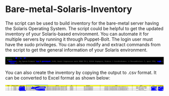 # Bare-metal-Solaris-Inventory
The script can be used to build inventory for the bare-metal server having the Solaris Operating System. The script could be helpful to get the updated inventory of your Solaris-based environment. You can automate it for multiple servers by running it through Puppet-Bolt. The login user must have the sudo privileges. You can also modify and extract commands from the script to get the general information of your Solaris environment. 

![](https://github.com/mismailzz/Bare-metal-Solaris-Inventory/blob/main/CLI-output.PNG)

You can also create the inventory by copying the output to .csv format. It can be converted to Excel format as shown below:

![](https://github.com/mismailzz/Bare-metal-Solaris-Inventory/blob/main/inventorySheetSolaris.PNG)
